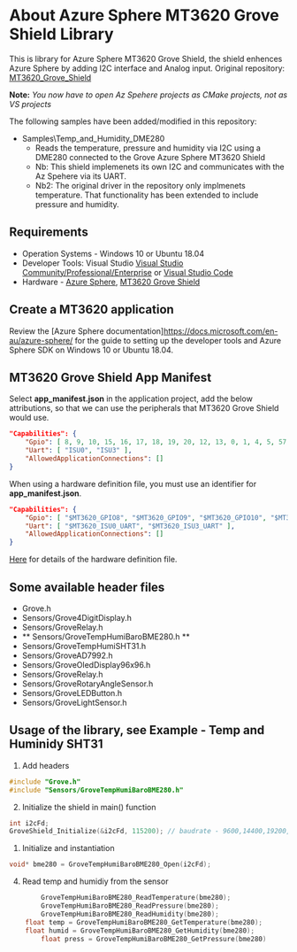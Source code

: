 # About Azure Sphere MT3620 Grove Shield Library

This is library for Azure Sphere MT3620 Grove Shield, the shield enhences Azure Sphere by adding I2C interface and Analog input. 
Original repository: [MT3620_Grove_Shield](https://github.com/Seeed-Studio/MT3620_Grove_Shield)

**Note:** _You now have to open Az Spehere projects as CMake projects, not as VS projects_

The following samples have been added/modified in this repository:
- Samples\Temp_and_Humidity_DME280
  - Reads the temperature, pressure and humidity via I2C using a DME280 connected to the Grove Azure Sphere MT3620 Shield
  - Nb: This shield implemenets its own I2C and communicates with the Az Spehere via its UART.
  - Nb2: The original driver in the repository only implmenets temperature. That functionality has been extended to include pressure and humidity.

 
## Requirements

- Operation Systems - Windows 10 or Ubuntu 18.04
- Developer Tools: Visual Studio [Visual Studio Community/Professional/Enterprise](https://visualstudio.microsoft.com/downloads/) or [Visual Studio Code](https://code.visualstudio.com/)
- Hardware - [Azure Sphere](https://www.seeedstudio.com/Azure-Sphere-MT3620-Development-Kit-US-Version-p-3052.html), [MT3620 Grove Shield](https://www.seeedstudio.com/MT3620-Grove-Shield-p-3145.html) 

## Create a MT3620 application

Review the [Azure Sphere documentation]https://docs.microsoft.com/en-au/azure-sphere/ for the guide to setting up the developer tools and Azure Sphere SDK on Windows 10 or Ubuntu 18.04.


## MT3620 Grove Shield App Manifest

Select __app_manifest.json__ in the application project, add the below attributions, so that we can use the peripherals that MT3620 Grove Shield would use.

```JSON
"Capabilities": {
    "Gpio": [ 8, 9, 10, 15, 16, 17, 18, 19, 20, 12, 13, 0, 1, 4, 5, 57, 58, 11, 14, 48 ],
    "Uart": [ "ISU0", "ISU3" ],
    "AllowedApplicationConnections": []
}
```

When using a hardware definition file, you must use an identifier for __app_manifest.json__.

```JSON
"Capabilities": {
    "Gpio": [ "$MT3620_GPIO8", "$MT3620_GPIO9", "$MT3620_GPIO10", "$MT3620_GPIO15", "$MT3620_GPIO16", "$MT3620_GPIO17", "$MT3620_GPIO18", "$MT3620_GPIO19", "$MT3620_GPIO20", "$MT3620_GPIO12", "$MT3620_GPIO13", "$MT3620_GPIO0", "$MT3620_GPIO1", "$MT3620_GPIO4", "$MT3620_GPIO5", "$MT3620_GPIO57", "$MT3620_GPIO58", "$MT3620_GPIO11", "$MT3620_GPIO14", "$MT3620_GPIO48" ],
    "Uart": [ "$MT3620_ISU0_UART", "$MT3620_ISU3_UART" ],
    "AllowedApplicationConnections": []
}
```

[Here](https://docs.microsoft.com/en-us/azure-sphere/app-development/manage-hardware-dependencies) for details of the hardware definition file.

## Some available header files

- Grove.h
- Sensors/Grove4DigitDisplay.h
- Sensors/GroveRelay.h
- ** Sensors/GroveTempHumiBaroBME280.h **
- Sensors/GroveTempHumiSHT31.h
- Sensors/GroveAD7992.h
- Sensors/GroveOledDisplay96x96.h
- Sensors/GroveRelay.h
- Sensors/GroveRotaryAngleSensor.h
- Sensors/GroveLEDButton.h
- Sensors/GroveLightSensor.h


## Usage of the library, see Example - Temp and Huminidy SHT31

1. Add headers

```C
#include "Grove.h"
#include "Sensors/GroveTempHumiBaroBME280.h"
```

2. Initialize the shield in main() function

```C
int i2cFd;
GroveShield_Initialize(&i2cFd, 115200); // baudrate - 9600,14400,19200,115200,230400 
```

1. Initialize and instantiation

```C
void* bme280 = GroveTempHumiBaroBME280_Open(i2cFd);
```


4. Read temp and humidiy from the sensor
   
```C
        GroveTempHumiBaroBME280_ReadTemperature(bme280);
        GroveTempHumiBaroBME280_ReadPressure(bme280);
        GroveTempHumiBaroBME280_ReadHumidity(bme280);
    float temp = GroveTempHumiBaroBME280_GetTemperature(bme280);
    float humid = GroveTempHumiBaroBME280_GetHumidity(bme280);
        float press = GroveTempHumiBaroBME280_GetPressure(bme280)
```
